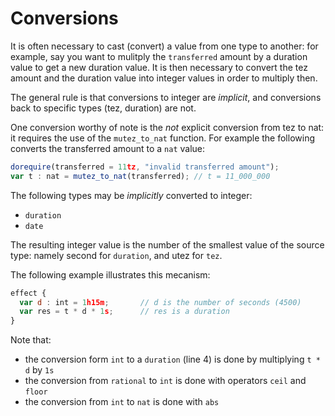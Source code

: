 # Conversions

It is often necessary to cast \(convert\) a value from one type to another: for example, say you want to mulitply the `transferred` amount by a duration value to get a new duration value. It is then necessary to convert the tez amount and the duration value into integer values in order to multiply then.

The general rule is that conversions to integer are _implicit_, and conversions back to specific types \(tez, duration\) are not.

One conversion worthy of note is the _not_ explicit conversion from tez to nat: it requires the use of the `mutez_to_nat` function. For example the following converts the transferred amount to a `nat` value:

```javascript
dorequire(transferred = 11tz, "invalid transferred amount");
var t : nat = mutez_to_nat(transferred); // t = 11_000_000
```

The following types may be _implicitly_ converted to integer:

* `duration`
* `date` 

The resulting integer value is the number of the smallest value of the source type: namely second for `duration`, and utez for `tez`.

The following example illustrates this mecanism: 

```javascript
effect {
  var d : int = 1h15m;       // d is the number of seconds (4500)
  var res = t * d * 1s;      // res is a duration
}
```

Note that:

* the conversion form `int` to a `duration` \(line 4\) is done by multiplying `t * d` by `1s`
* the conversion from `rational` to `int` is done with operators `ceil` and `floor`
* the conversion from `int` to `nat` is done with `abs`

